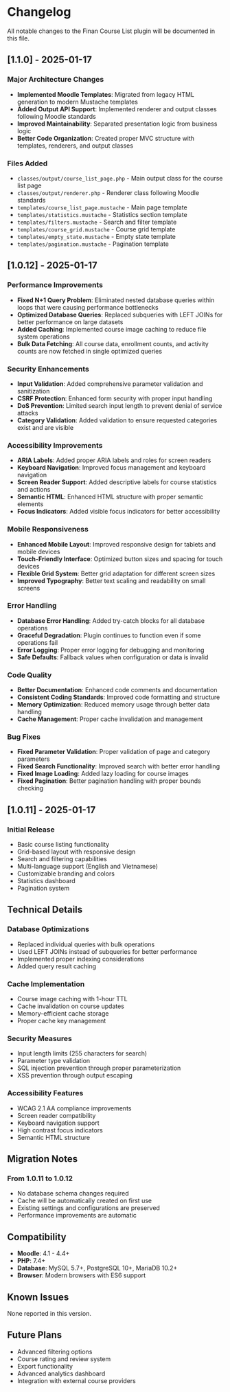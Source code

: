 # Changelog

All notable changes to the Finan Course List plugin will be documented in this file.

## [1.1.0] - 2025-01-17

### Major Architecture Changes
- **Implemented Moodle Templates**: Migrated from legacy HTML generation to modern Mustache templates
- **Added Output API Support**: Implemented renderer and output classes following Moodle standards
- **Improved Maintainability**: Separated presentation logic from business logic
- **Better Code Organization**: Created proper MVC structure with templates, renderers, and output classes

### Files Added
- `classes/output/course_list_page.php` - Main output class for the course list page
- `classes/output/renderer.php` - Renderer class following Moodle standards
- `templates/course_list_page.mustache` - Main page template
- `templates/statistics.mustache` - Statistics section template
- `templates/filters.mustache` - Search and filter template
- `templates/course_grid.mustache` - Course grid template
- `templates/empty_state.mustache` - Empty state template
- `templates/pagination.mustache` - Pagination template

## [1.0.12] - 2025-01-17

### Performance Improvements
- **Fixed N+1 Query Problem**: Eliminated nested database queries within loops that were causing performance bottlenecks
- **Optimized Database Queries**: Replaced subqueries with LEFT JOINs for better performance on large datasets
- **Added Caching**: Implemented course image caching to reduce file system operations
- **Bulk Data Fetching**: All course data, enrollment counts, and activity counts are now fetched in single optimized queries

### Security Enhancements
- **Input Validation**: Added comprehensive parameter validation and sanitization
- **CSRF Protection**: Enhanced form security with proper input handling
- **DoS Prevention**: Limited search input length to prevent denial of service attacks
- **Category Validation**: Added validation to ensure requested categories exist and are visible

### Accessibility Improvements
- **ARIA Labels**: Added proper ARIA labels and roles for screen readers
- **Keyboard Navigation**: Improved focus management and keyboard navigation
- **Screen Reader Support**: Added descriptive labels for course statistics and actions
- **Semantic HTML**: Enhanced HTML structure with proper semantic elements
- **Focus Indicators**: Added visible focus indicators for better accessibility

### Mobile Responsiveness
- **Enhanced Mobile Layout**: Improved responsive design for tablets and mobile devices
- **Touch-Friendly Interface**: Optimized button sizes and spacing for touch devices
- **Flexible Grid System**: Better grid adaptation for different screen sizes
- **Improved Typography**: Better text scaling and readability on small screens

### Error Handling
- **Database Error Handling**: Added try-catch blocks for all database operations
- **Graceful Degradation**: Plugin continues to function even if some operations fail
- **Error Logging**: Proper error logging for debugging and monitoring
- **Safe Defaults**: Fallback values when configuration or data is invalid

### Code Quality
- **Better Documentation**: Enhanced code comments and documentation
- **Consistent Coding Standards**: Improved code formatting and structure
- **Memory Optimization**: Reduced memory usage through better data handling
- **Cache Management**: Proper cache invalidation and management

### Bug Fixes
- **Fixed Parameter Validation**: Proper validation of page and category parameters
- **Fixed Search Functionality**: Improved search with better error handling
- **Fixed Image Loading**: Added lazy loading for course images
- **Fixed Pagination**: Better pagination handling with proper bounds checking

## [1.0.11] - 2025-01-17

### Initial Release
- Basic course listing functionality
- Grid-based layout with responsive design
- Search and filtering capabilities
- Multi-language support (English and Vietnamese)
- Customizable branding and colors
- Statistics dashboard
- Pagination system

## Technical Details

### Database Optimizations
- Replaced individual queries with bulk operations
- Used LEFT JOINs instead of subqueries for better performance
- Implemented proper indexing considerations
- Added query result caching

### Cache Implementation
- Course image caching with 1-hour TTL
- Cache invalidation on course updates
- Memory-efficient cache storage
- Proper cache key management

### Security Measures
- Input length limits (255 characters for search)
- Parameter type validation
- SQL injection prevention through proper parameterization
- XSS prevention through output escaping

### Accessibility Features
- WCAG 2.1 AA compliance improvements
- Screen reader compatibility
- Keyboard navigation support
- High contrast focus indicators
- Semantic HTML structure

## Migration Notes

### From 1.0.11 to 1.0.12
- No database schema changes required
- Cache will be automatically created on first use
- Existing settings and configurations are preserved
- Performance improvements are automatic

## Compatibility

- **Moodle**: 4.1 - 4.4+
- **PHP**: 7.4+
- **Database**: MySQL 5.7+, PostgreSQL 10+, MariaDB 10.2+
- **Browser**: Modern browsers with ES6 support

## Known Issues

None reported in this version.

## Future Plans

- Advanced filtering options
- Course rating and review system
- Export functionality
- Advanced analytics dashboard
- Integration with external course providers 